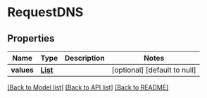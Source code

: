 # RequestDNS
## Properties

| Name | Type | Description | Notes |
|------------ | ------------- | ------------- | -------------|
| **values** | [**List**](DNS.md) |  | [optional] [default to null] |

[[Back to Model list]](../README.md#documentation-for-models) [[Back to API list]](../README.md#documentation-for-api-endpoints) [[Back to README]](../README.md)

